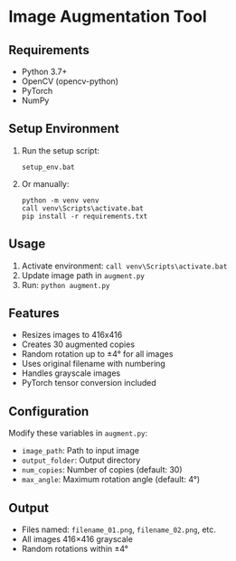 # Image Augmentation Tool

## Requirements
- Python 3.7+
- OpenCV (opencv-python)
- PyTorch
- NumPy

## Setup Environment

1. Run the setup script:
   ```
   setup_env.bat
   ```

2. Or manually:
   ```
   python -m venv venv
   call venv\Scripts\activate.bat
   pip install -r requirements.txt
   ```

## Usage
1. Activate environment: `call venv\Scripts\activate.bat`
2. Update image path in `augment.py`
3. Run: `python augment.py`

## Features
- Resizes images to 416x416
- Creates 30 augmented copies
- Random rotation up to ±4° for all images
- Uses original filename with numbering
- Handles grayscale images
- PyTorch tensor conversion included

## Configuration
Modify these variables in `augment.py`:
- `image_path`: Path to input image
- `output_folder`: Output directory
- `num_copies`: Number of copies (default: 30)
- `max_angle`: Maximum rotation angle (default: 4°)

## Output
- Files named: `filename_01.png`, `filename_02.png`, etc.
- All images 416×416 grayscale
- Random rotations within ±4°